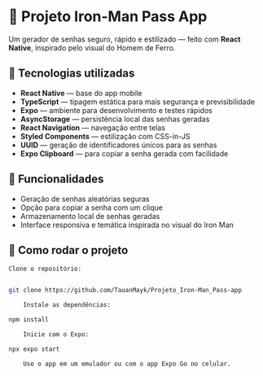 # 🔐 Projeto Iron-Man Pass App

Um gerador de senhas seguro, rápido e estilizado — feito com **React Native**, inspirado pelo visual do Homem de Ferro.

## 🚀 Tecnologias utilizadas

- **React Native** — base do app mobile
- **TypeScript** — tipagem estática para mais segurança e previsibilidade
- **Expo** — ambiente para desenvolvimento e testes rápidos
- **AsyncStorage** — persistência local das senhas geradas
- **React Navigation** — navegação entre telas
- **Styled Components** — estilização com CSS-in-JS
- **UUID** — geração de identificadores únicos para as senhas
- **Expo Clipboard** — para copiar a senha gerada com facilidade

## 🎯 Funcionalidades

- Geração de senhas aleatórias seguras
- Opção para copiar a senha com um clique
- Armazenamento local de senhas geradas
- Interface responsiva e temática inspirada no visual do Iron Man

## 📱 Como rodar o projeto

    Clone o repositório:
    
```bash

git clone https://github.com/TauanMayk/Projeto_Iron-Man_Pass-app

    Instale as dependências:

npm install

    Inicie com o Expo:

npx expo start

    Use o app em um emulador ou com o app Expo Go no celular.

